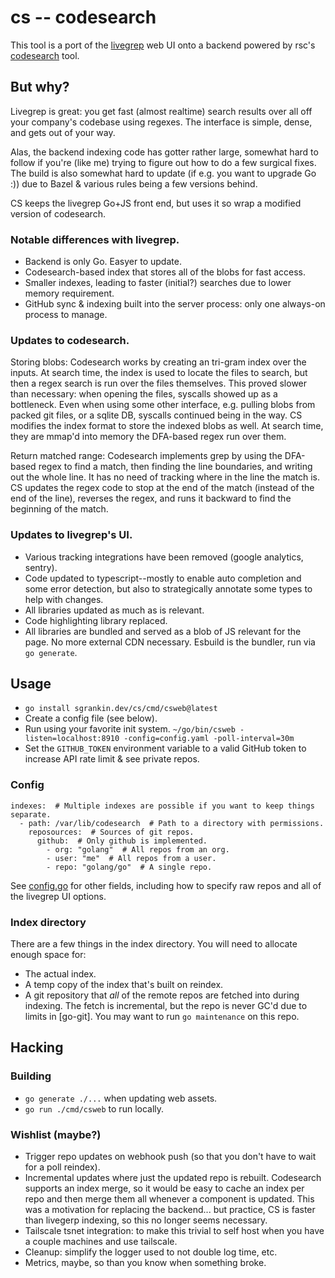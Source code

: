 # cs -- codesearch

This tool is a port of the [livegrep] web UI onto a backend powered by rsc's [codesearch] tool.

[livegrep]: https://github.com/livegrep/livegrep
[codesearch]: https://github.com/google/codesearch

## But why?

Livegrep is great: you get fast (almost realtime) search results over all off your company's codebase using regexes.
The interface is simple, dense, and gets out of your way.

Alas, the backend indexing code has gotter rather large,
somewhat hard to follow if you're (like me) trying to figure out how to do a few surgical fixes.
The build is also somewhat hard to update (if e.g. you want to upgrade Go :)) due to Bazel & various rules being a few versions behind.

CS keeps the livegrep Go+JS front end, but uses it so wrap a modified version of codesearch.

### Notable differences with livegrep.

- Backend is only Go. Easyer to update.
- Codesearch-based index that stores all of the blobs for fast access.
- Smaller indexes, leading to faster (initial?) searches due to lower memory requirement.
- GitHub sync & indexing built into the server process: only one always-on process to manage.

### Updates to codesearch.

Storing blobs:
Codesearch works by creating an tri-gram index over the inputs.
At search time, the index is used to locate the files to search, but then a regex search is run over the files themselves.
This proved slower than necessary: when opening the files, syscalls showed up as a bottleneck.
Even when using some other interface, e.g. pulling blobs from packed git files, or a sqlite DB, syscalls continued being in the way.
CS modifies the index format to store the indexed blobs as well.
At search time, they are mmap'd into memory the DFA-based regex run over them.

Return matched range:
Codesearch implements grep by using the DFA-based regex to find a match,
then finding the line boundaries, and writing out the whole line.
It has no need of tracking where in the line the match is.
CS updates the regex code to stop at the end of the match (instead of the end of the line),
reverses the regex, and runs it backward to find the beginning of the match.

### Updates to livegrep's UI.

- Various tracking integrations have been removed (google analytics, sentry).
- Code updated to typescript--mostly to enable auto completion and some error detection,
  but also to strategically annotate some types to help with changes.
- All libraries updated as much as is relevant.
- Code highlighting library replaced.
- All libraries are bundled and served as a blob of JS relevant for the page.
  No more external CDN necessary. Esbuild is the bundler, run via `go generate`.

## Usage

- `go install sgrankin.dev/cs/cmd/csweb@latest`
- Create a config file (see below).
- Run using your favorite init system. `~/go/bin/csweb -listen=localhost:8910 -config=config.yaml -poll-interval=30m`
- Set the `GITHUB_TOKEN` environment variable to a valid GitHub token to increase API rate limit & see private repos.

### Config

```
indexes:  # Multiple indexes are possible if you want to keep things separate.
  - path: /var/lib/codesearch  # Path to a directory with permissions.
    reposources:  # Sources of git repos.
      github:  # Only github is implemented.
        - org: "golang"  # All repos from an org.
        - user: "me"  # All repos from a user.
        - repo: "golang/go"  # A single repo.
```

See [config.go](config.go) for other fields, including how to specify raw repos and all of the livegrep UI options.

### Index directory

There are a few things in the index directory. You will need to allocate enough space for:

- The actual index.
- A temp copy of the index that's built on reindex.
- A git repository that _all_ of the remote repos are fetched into during indexing.
  The fetch is incremental, but the repo is never GC'd due to limits in [go-git].
  You may want to run `go maintenance` on this repo.

## Hacking

### Building

- `go generate ./...` when updating web assets.
- `go run ./cmd/csweb` to run locally.

### Wishlist (maybe?)

- Trigger repo updates on webhook push (so that you don't have to wait for a poll reindex).
- Incremental updates where just the updated repo is rebuilt.
  Codesearch supports an index merge, so it would be easy to cache an index per repo and then merge them all whenever a component is updated.
  This was a motivation for replacing the backend... but practice, CS is faster than livegerp indexing, so this no longer seems necessary.
- Tailscale tsnet integration: to make this trivial to self host when you have a couple machines and use tailscale.
- Cleanup: simplify the logger used to not double log time, etc.
- Metrics, maybe, so than you know when something broke.
